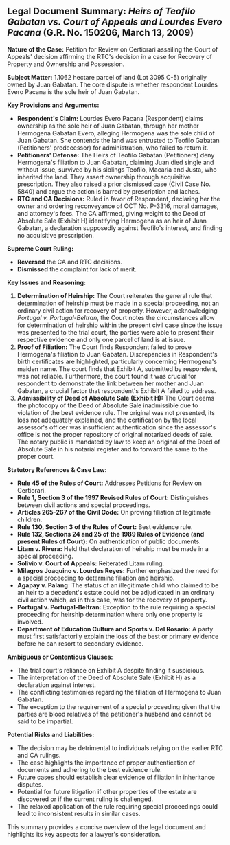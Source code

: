 ## Legal Document Summary: *Heirs of Teofilo Gabatan vs. Court of Appeals and Lourdes Evero Pacana* (G.R. No. 150206, March 13, 2009)

**Nature of the Case:** Petition for Review on Certiorari assailing the Court of Appeals' decision affirming the RTC's decision in a case for Recovery of Property and Ownership and Possession.

**Subject Matter:** 1.1062 hectare parcel of land (Lot 3095 C-5) originally owned by Juan Gabatan. The core dispute is whether respondent Lourdes Evero Pacana is the sole heir of Juan Gabatan.

**Key Provisions and Arguments:**

*   **Respondent's Claim:** Lourdes Evero Pacana (Respondent) claims ownership as the sole heir of Juan Gabatan, through her mother Hermogena Gabatan Evero, alleging Hermogena was the sole child of Juan Gabatan. She contends the land was entrusted to Teofilo Gabatan (Petitioners' predecessor) for administration, who failed to return it.
*   **Petitioners' Defense:** The Heirs of Teofilo Gabatan (Petitioners) deny Hermogena's filiation to Juan Gabatan, claiming Juan died single and without issue, survived by his siblings Teofilo, Macaria and Justa, who inherited the land. They assert ownership through acquisitive prescription. They also raised a prior dismissed case (Civil Case No. 5840) and argue the action is barred by prescription and laches.
*   **RTC and CA Decisions:** Ruled in favor of Respondent, declaring her the owner and ordering reconveyance of OCT No. P-3316, moral damages, and attorney's fees. The CA affirmed, giving weight to the Deed of Absolute Sale (Exhibit H) identifying Hermogena as an heir of Juan Gabatan, a declaration supposedly against Teofilo's interest, and finding no acquisitive prescription.

**Supreme Court Ruling:**

*   **Reversed** the CA and RTC decisions.
*   **Dismissed** the complaint for lack of merit.

**Key Issues and Reasoning:**

1.  **Determination of Heirship:** The Court reiterates the general rule that determination of heirship must be made in a special proceeding, not an ordinary civil action for recovery of property. However, acknowledging *Portugal v. Portugal-Beltran*, the Court notes the circumstances allow for determination of heirship within the present civil case since the issue was presented to the trial court, the parties were able to present their respective evidence and only one parcel of land is at issue.
2.  **Proof of Filiation:** The Court finds Respondent failed to prove Hermogena's filiation to Juan Gabatan. Discrepancies in Respondent's birth certificates are highlighted, particularly concerning Hermogena's maiden name. The court finds that Exhibit A, submitted by respondent, was not reliable. Furthermore, the court found it was crucial for respondent to demonstrate the link between her mother and Juan Gabatan, a crucial factor that respondent's Exhibit A failed to address. 
3.  **Admissibility of Deed of Absolute Sale (Exhibit H):** The Court deems the photocopy of the Deed of Absolute Sale inadmissible due to violation of the best evidence rule. The original was not presented, its loss not adequately explained, and the certification by the local assessor's officer was insufficient authentication since the assessor's office is not the proper repository of original notarized deeds of sale. The notary public is mandated by law to keep an original of the Deed of Absolute Sale in his notarial register and to forward the same to the proper court.

**Statutory References & Case Law:**

*   **Rule 45 of the Rules of Court:**  Addresses Petitions for Review on Certiorari.
*   **Rule 1, Section 3 of the 1997 Revised Rules of Court:** Distinguishes between civil actions and special proceedings.
*   **Articles 265-267 of the Civil Code:** On proving filiation of legitimate children.
*   **Rule 130, Section 3 of the Rules of Court:** Best evidence rule.
*   **Rule 132, Sections 24 and 25 of the 1989 Rules of Evidence (and present Rules of Court):** On authentication of public documents.
*   **Litam v. Rivera:** Held that declaration of heirship must be made in a special proceeding.
*   **Solivio v. Court of Appeals:** Reiterated Litam ruling.
*   **Milagros Joaquino v. Lourdes Reyes:** Further emphasized the need for a special proceeding to determine filiation and heirship.
*   **Agapay v. Palang:** The status of an illegitimate child who claimed to be an heir to a decedent's estate could not be adjudicated in an ordinary civil action which, as in this case, was for the recovery of property.
*   **Portugal v. Portugal-Beltran:** Exception to the rule requiring a special proceeding for heirship determination where only one property is involved.
*   **Department of Education Culture and Sports v. Del Rosario:** A party must first satisfactorily explain the loss of the best or primary evidence before he can resort to secondary evidence.

**Ambiguous or Contentious Clauses:**

*   The trial court's reliance on Exhibit A despite finding it suspicious.
*   The interpretation of the Deed of Absolute Sale (Exhibit H) as a declaration against interest.
*   The conflicting testimonies regarding the filiation of Hermogena to Juan Gabatan.
*   The exception to the requirement of a special proceeding given that the parties are blood relatives of the petitioner's husband and cannot be said to be impartial.

**Potential Risks and Liabilities:**

*   The decision may be detrimental to individuals relying on the earlier RTC and CA rulings.
*   The case highlights the importance of proper authentication of documents and adhering to the best evidence rule.
*   Future cases should establish clear evidence of filiation in inheritance disputes.
*   Potential for future litigation if other properties of the estate are discovered or if the current ruling is challenged.
*   The relaxed application of the rule requiring special proceedings could lead to inconsistent results in similar cases.

This summary provides a concise overview of the legal document and highlights its key aspects for a lawyer's consideration.
